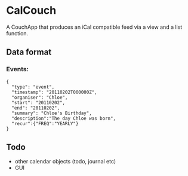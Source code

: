 CalCouch
============

A CouchApp that produces an iCal compatible feed via a view and a list function.

Data format
------------

### Events:

    {
      "type": "event",
      "timestamp": "20110202T000000Z",
      "organiser": "Chloe",
      "start": "20110202",
      "end": "20110202",
      "summary": "Chloe's Birthday",
      "description":"The day Chloe was born",
      "recur":{"FREQ":"YEARLY"}
    }

Todo
------------
 * other calendar objects (todo, journal etc)
 * GUI